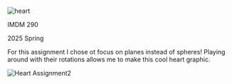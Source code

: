 ![heart](https://github.com/user-attachments/assets/f0c91918-60bf-4130-a0e5-c473b6071378)

IMDM 290 

2025 Spring

For this assignment I chose ot focus on planes instead of spheres! Playing around with their rotations allows me to make this cool heart graphic.

![Heart Assignment2](https://github.com/user-attachments/assets/69ece85a-7fd2-4faf-86b0-5bb457efa0f7)


